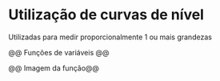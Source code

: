 # Utilização de curvas de nível

Utilizadas para medir proporcionalmente 1 ou mais grandezas

@@ Funções de variáveis @@

@@ Imagem da função@@
